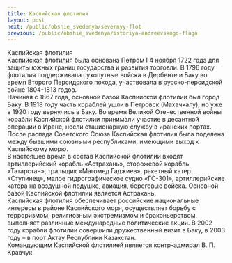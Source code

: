 ```yaml
---
title: Каспийская флотилия
layout: post
next: /public/obshie_svedenya/severnyy-flot
previous: /public/obshie_svedenya/istoriya-andreevskogo-flaga
---
```


Каспийская флотилия  
Каспийская флотилия была основана Петром I 4 ноября 1722 года для защиты южных границ государства и развития торговли. В 1796 году флотилия поддерживала сухопутные войска в Дербенте и Баку во время Второго Персидского похода, участвовала в русско-персидской войне 1804-1813 годов.  
Начиная с 1867 года, основной базой Каспийской флотилии был город Баку. В 1918 году часть кораблей ушли в Петровск (Махачкалу), но уже в 1920 году вернулись в Баку. Во время Великой Отечественной войны корабли Каспийской флотилии принимали участие в десантной операции в Иране, несли стационарную службу в иранских портах. После распада Советского Союза Каспийская флотилия была поделена между бывшими союзными республиками, имеющими выход к Каспийскому морю.  
В настоящее время в состав Каспийской флотилии входят артиллерийский корабль «Астрахань», сторожевой корабль «Татарстан», тральщик «Магомед Гаджиев», ракетный катер «Ступинец», малое гидрографическое судно «ГС-301», артиллерийские катера на воздушной подушке, авиация, береговые войска. Основной базой Каспийской флотилии является Астрахань.  
Каспийская флотилия обеспечивает российские национальные интересы в районе Каспийского моря, осуществляет борьбу с терроризмом, религиозным экстремизмом и браконьерством, выполняет различные международные политические акции. В 2002 году корабли флотилии совершили дружественный визит в Баку, в 2003 году – в порт Актау Республики Казахстан.  
Командующим Каспийской флотилией является контр-адмирал В. П. Кравчук.